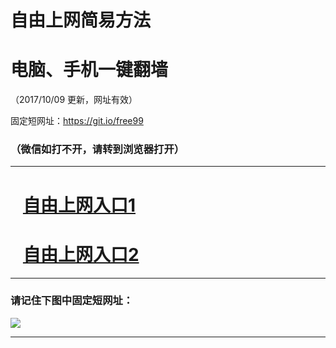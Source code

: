 ﻿# 自由上网简易方法

# 电脑、手机一键翻墙

（2017/10/09 更新，网址有效）

固定短网址：https://git.io/free99

### （微信如打不开，请转到浏览器打开）


***





# &nbsp;&nbsp; <a href="http://ft1274717963.fwq-tz-1001.info/fwqtz01.html?t=100900132249 " target="_blank">自由上网入口1</a>
# &nbsp;&nbsp; <a href="http://ft789929494.fwq-tz-1002.info/fwqtz02.html?t=10090019061 " target="_blank">自由上网入口2</a>
***

### 请记住下图中固定短网址：

<img src="https://s3-us-west-2.amazonaws.com/fwq-1001/yjfq-20170905okok.png" /> 


***

